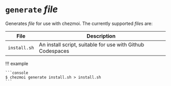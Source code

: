 # `generate` *file*

Generates *file* for use with chezmoi. The currently supported *file*s are:

| File         | Description                                                |
| ------------ | ---------------------------------------------------------- |
| `install.sh` | An install script, suitable for use with Github Codespaces |

!!! example

    ```console
    $ chezmoi generate install.sh > install.sh
    ```
